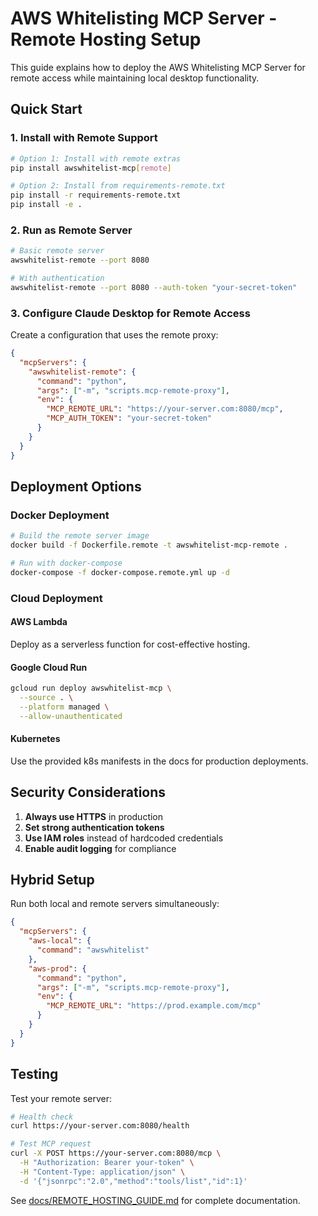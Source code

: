 # AWS Whitelisting MCP Server - Remote Hosting Setup

This guide explains how to deploy the AWS Whitelisting MCP Server for remote access while maintaining local desktop functionality.

## Quick Start

### 1. Install with Remote Support

```bash
# Option 1: Install with remote extras
pip install awswhitelist-mcp[remote]

# Option 2: Install from requirements-remote.txt
pip install -r requirements-remote.txt
pip install -e .
```

### 2. Run as Remote Server

```bash
# Basic remote server
awswhitelist-remote --port 8080

# With authentication
awswhitelist-remote --port 8080 --auth-token "your-secret-token"
```

### 3. Configure Claude Desktop for Remote Access

Create a configuration that uses the remote proxy:

```json
{
  "mcpServers": {
    "awswhitelist-remote": {
      "command": "python",
      "args": ["-m", "scripts.mcp-remote-proxy"],
      "env": {
        "MCP_REMOTE_URL": "https://your-server.com:8080/mcp",
        "MCP_AUTH_TOKEN": "your-secret-token"
      }
    }
  }
}
```

## Deployment Options

### Docker Deployment

```bash
# Build the remote server image
docker build -f Dockerfile.remote -t awswhitelist-mcp-remote .

# Run with docker-compose
docker-compose -f docker-compose.remote.yml up -d
```

### Cloud Deployment

#### AWS Lambda
Deploy as a serverless function for cost-effective hosting.

#### Google Cloud Run
```bash
gcloud run deploy awswhitelist-mcp \
  --source . \
  --platform managed \
  --allow-unauthenticated
```

#### Kubernetes
Use the provided k8s manifests in the docs for production deployments.

## Security Considerations

1. **Always use HTTPS** in production
2. **Set strong authentication tokens**
3. **Use IAM roles** instead of hardcoded credentials
4. **Enable audit logging** for compliance

## Hybrid Setup

Run both local and remote servers simultaneously:

```json
{
  "mcpServers": {
    "aws-local": {
      "command": "awswhitelist"
    },
    "aws-prod": {
      "command": "python",
      "args": ["-m", "scripts.mcp-remote-proxy"],
      "env": {
        "MCP_REMOTE_URL": "https://prod.example.com/mcp"
      }
    }
  }
}
```

## Testing

Test your remote server:

```bash
# Health check
curl https://your-server.com:8080/health

# Test MCP request
curl -X POST https://your-server.com:8080/mcp \
  -H "Authorization: Bearer your-token" \
  -H "Content-Type: application/json" \
  -d '{"jsonrpc":"2.0","method":"tools/list","id":1}'
```

See [docs/REMOTE_HOSTING_GUIDE.md](docs/REMOTE_HOSTING_GUIDE.md) for complete documentation.
